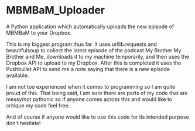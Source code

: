 # MBMBaM_Uploader
A Python application which automatically uploads the new episode of MBMBaM to your Dropbox.

This is my biggest program thus far. It uses urllib.requests and beautifulsoup to collect the latest episode of the podcast My Brother My Brother and Me, downloads it to my machine temporarily, and then uses the Dropbox API to upload to my Dropbox. After this is completed it uses the Pushbullet API to send me a note saying that there is a new episode available.

I am not too experienced when it comes to programming so I am quite proud of this. That being said, I am sure there are parts of my code that are messy/not pythonic so if anyone comes across this and would like to critique my code feel free.

And of course if anyone would like to use this code for its intended purpose don't hesitate!
